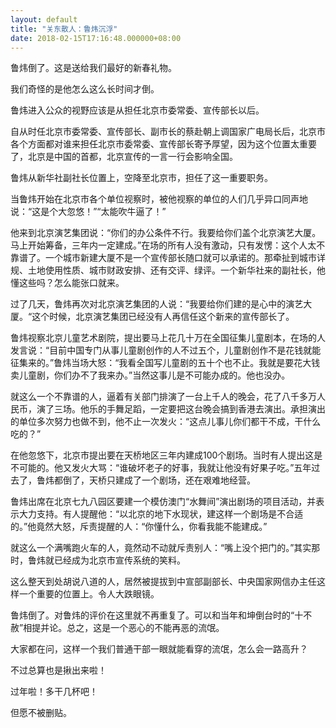 ```yaml
---
layout: default
title: "关东散人：鲁炜沉浮"
date: 2018-02-15T17:16:48.000000+08:00
---
```


鲁炜倒了。这是送给我们最好的新春礼物。

我们奇怪的是他怎么这么长时间才倒。

鲁炜进入公众的视野应该是从担任北京市委常委、宣传部长以后。

自从时任北京市委常委、宣传部长、副市长的蔡赴朝上调国家广电局长后，北京市各个方面都对谁来担任北京市委常委、宣传部长寄予厚望，因为这个位置太重要了，北京是中国的首都，北京宣传的一言一行会影响全国。

鲁炜从新华社副社长位置上，空降至北京市，担任了这一重要职务。

当鲁炜开始在北京市各个单位视察时，被他视察的单位的人们几乎异口同声地说：“这是个大忽悠！”“太能吹牛逼了！”

他来到北京演艺集团说：“你们的办公条件不行。我要给你们盖个北京演艺大厦。马上开始筹备，三年内一定建成。”在场的所有人没有激动，只有发愣：这个人太不靠谱了。一个城市新建大厦不是一个宣传部长随口就可以承诺的。那牵扯到城市详规、土地使用性质、城市财政安排、还有交评、绿评。一个新华社来的副社长，他懂这些吗？怎么能张口就来。

过了几天，鲁炜再次对北京演艺集团的人说：“我要给你们建的是心中的演艺大厦。“这个时候，北京演艺集团已经没有人再信任这个新来的宣传部长了。

鲁炜视察北京儿童艺术剧院，提出要马上花几十万在全国征集儿童剧本，在场的人发言说：“目前中国专门从事儿童剧创作的人不过五个，儿童剧创作不是花钱就能征集来的。”鲁炜当场大怒：“我看全国写儿童剧的五十个也不止。我就是要花大钱卖儿童剧，你们办不了我来办。”当然这事儿是不可能办成的。他也没办。

就这么一个不靠谱的人，逼着有关部门排演了一台上千人的晚会，花了八千多万人民币，演了三场。他乐的手舞足蹈，一定要把这台晚会搞到香港去演出。承担演出的单位多次努力也做不到，他不止一次发火：“这点儿事儿你们都干不成，干什么吃的？”

在他忽悠下，北京市提出要在天桥地区三年内建成100个剧场。当时有人提出这是不可能的。他又发火大骂：“谁破坏老子的好事，我就让他没有好果子吃。”五年过去了，鲁炜都倒了，天桥只建成了一个剧场，还在艰难地经营。

鲁炜出席在北京七九八园区要建一个模仿澳门“水舞间”演出剧场的项目活动，并表示大力支持。有人提醒他：“以北京的地下水现状，建这样一个剧场是不合适的。”他竟然大怒，斥责提醒的人：“你懂什么，你看我能不能建成。”

就这么一个满嘴跑火车的人，竟然动不动就斥责别人：“嘴上没个把门的。”其实那时，鲁炜就已经成为北京市宣传系统的笑料。

这么整天到处胡说八道的人，居然被提拔到中宣部副部长、中央国家网信办主任这样一个重要的位置上。令人大跌眼镜。

鲁炜倒了。对鲁炜的评价在这里就不再重复了。可以和当年和坤倒台时的“十不赦”相提并论。总之，这是一个恶心的不能再恶的流氓。

大家都在问，这样一个我们普通干部一眼就能看穿的流氓，怎么会一路高升？

不过总算也是揪出来啦！

过年啦！多干几杯吧！

但愿不被删贴。

